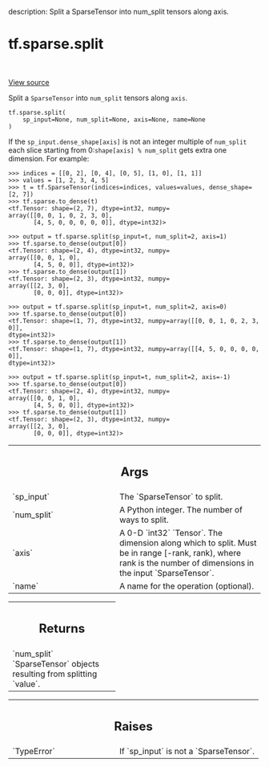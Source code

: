 description: Split a SparseTensor into num_split tensors along axis.

<div itemscope itemtype="http://developers.google.com/ReferenceObject">
<meta itemprop="name" content="tf.sparse.split" />
<meta itemprop="path" content="Stable" />
</div>

# tf.sparse.split

<!-- Insert buttons and diff -->

<table class="tfo-notebook-buttons tfo-api nocontent" align="left">

</table>

<a target="_blank" href="/code/stable/tensorflow/python/ops/sparse_ops.py">View source</a>



Split a `SparseTensor` into `num_split` tensors along `axis`.

<pre class="devsite-click-to-copy prettyprint lang-py tfo-signature-link">
<code>tf.sparse.split(
    sp_input=None, num_split=None, axis=None, name=None
)
</code></pre>



<!-- Placeholder for "Used in" -->

If the `sp_input.dense_shape[axis]` is not an integer multiple of `num_split`
each slice starting from 0:`shape[axis] % num_split` gets extra one
dimension. For example:

```
>>> indices = [[0, 2], [0, 4], [0, 5], [1, 0], [1, 1]]
>>> values = [1, 2, 3, 4, 5]
>>> t = tf.SparseTensor(indices=indices, values=values, dense_shape=[2, 7])
>>> tf.sparse.to_dense(t)
<tf.Tensor: shape=(2, 7), dtype=int32, numpy=
array([[0, 0, 1, 0, 2, 3, 0],
       [4, 5, 0, 0, 0, 0, 0]], dtype=int32)>
```

```
>>> output = tf.sparse.split(sp_input=t, num_split=2, axis=1)
>>> tf.sparse.to_dense(output[0])
<tf.Tensor: shape=(2, 4), dtype=int32, numpy=
array([[0, 0, 1, 0],
       [4, 5, 0, 0]], dtype=int32)>
>>> tf.sparse.to_dense(output[1])
<tf.Tensor: shape=(2, 3), dtype=int32, numpy=
array([[2, 3, 0],
       [0, 0, 0]], dtype=int32)>
```

```
>>> output = tf.sparse.split(sp_input=t, num_split=2, axis=0)
>>> tf.sparse.to_dense(output[0])
<tf.Tensor: shape=(1, 7), dtype=int32, numpy=array([[0, 0, 1, 0, 2, 3, 0]],
dtype=int32)>
>>> tf.sparse.to_dense(output[1])
<tf.Tensor: shape=(1, 7), dtype=int32, numpy=array([[4, 5, 0, 0, 0, 0, 0]],
dtype=int32)>
```

```
>>> output = tf.sparse.split(sp_input=t, num_split=2, axis=-1)
>>> tf.sparse.to_dense(output[0])
<tf.Tensor: shape=(2, 4), dtype=int32, numpy=
array([[0, 0, 1, 0],
       [4, 5, 0, 0]], dtype=int32)>
>>> tf.sparse.to_dense(output[1])
<tf.Tensor: shape=(2, 3), dtype=int32, numpy=
array([[2, 3, 0],
       [0, 0, 0]], dtype=int32)>
```

<!-- Tabular view -->
 <table class="responsive fixed orange">
<colgroup><col width="214px"><col></colgroup>
<tr><th colspan="2"><h2 class="add-link">Args</h2></th></tr>

<tr>
<td>
`sp_input`
</td>
<td>
The `SparseTensor` to split.
</td>
</tr><tr>
<td>
`num_split`
</td>
<td>
A Python integer. The number of ways to split.
</td>
</tr><tr>
<td>
`axis`
</td>
<td>
A 0-D `int32` `Tensor`. The dimension along which to split. Must be in
range [-rank, rank), where rank is the number of dimensions in the input
`SparseTensor`.
</td>
</tr><tr>
<td>
`name`
</td>
<td>
A name for the operation (optional).
</td>
</tr>
</table>



<!-- Tabular view -->
 <table class="responsive fixed orange">
<colgroup><col width="214px"><col></colgroup>
<tr><th colspan="2"><h2 class="add-link">Returns</h2></th></tr>
<tr class="alt">
<td colspan="2">
`num_split` `SparseTensor` objects resulting from splitting `value`.
</td>
</tr>

</table>



<!-- Tabular view -->
 <table class="responsive fixed orange">
<colgroup><col width="214px"><col></colgroup>
<tr><th colspan="2"><h2 class="add-link">Raises</h2></th></tr>

<tr>
<td>
`TypeError`
</td>
<td>
If `sp_input` is not a `SparseTensor`.
</td>
</tr>
</table>

